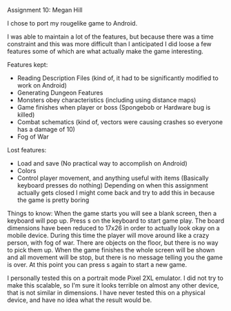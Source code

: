 Assignment 10: Megan Hill

I chose to port my rougelike game to Android.

I was able to maintain a lot of the features, but because there was a time constraint and this was more difficult than I
anticipated I did loose a few features some of which are what actually make the game interesting.

Features kept:
- Reading Description Files (kind of, it had to be significantly modified to work on Android)
- Generating Dungeon Features
- Monsters obey characteristics (including using distance maps)
- Game finishes when player or boss (Spongebob or Hardware bug is killed)
- Combat schematics (kind of, vectors were causing crashes so everyone has a damage of 10)
- Fog of War

Lost features:
- Load and save (No practical way to accomplish on Android)
- Colors
- Control player movement, and anything useful with items (Basically keyboard presses do nothing)
  Depending on when this assignment actually gets closed I might come back and try to add this in because the game is pretty boring

Things to know:
    When the game starts you will see a blank screen, then a keyboard will pop up. Press s on the keyboard to start game play.
    The board dimensions have been reduced to 17x26 in order to actually look okay on a mobile device.
    During this time the player will move around like a crazy person, with fog of war. There are objects on the floor, but there is no
    way to pick them up. When the game finishes the whole screen will be shown and all movement will be stop, but there is no message
    telling you the game is over. At this point you can press s again to start a new game.

I personally tested this on a portrait mode Pixel 2XL emulator. I did not try to make this scalable, so I'm sure it looks terrible on
almost any other device, that is not similar in dimensions. I have never tested this on a physical device, and have no idea what the result would be.

